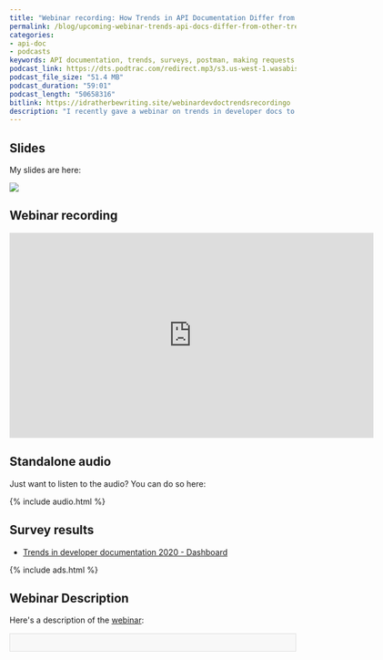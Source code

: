```yaml
---
title: "Webinar recording: How Trends in API Documentation Differ from other Tech Comm Trends"
permalink: /blog/upcoming-webinar-trends-api-docs-differ-from-other-trends/
categories:
- api-doc
- podcasts
keywords: API documentation, trends, surveys, postman, making requests
podcast_link: https://dts.podtrac.com/redirect.mp3/s3.us-west-1.wasabisys.com/idbwmedia.com/podcasts/devdoctrendswebinar.mp3
podcast_file_size: "51.4 MB"
podcast_duration: "59:01"
podcast_length: "50658316"
bitlink: https://idratherbewriting.site/webinardevdoctrendsrecordingo
description: "I recently gave a webinar on trends in developer docs to the STC Washington DC chapter on March 12, 2020. In this presentation, I presented the results and analysis of my Trends in Developer Documentation 2020 survey. A recording and audio file is available below."
---
```


## Slides

My slides are here:

<a href="https://idratherbewriting.com/learnapidoc/slides/devdoctrends.html"><img style="max-width: 400px" src="https://s3.us-west-1.wasabisys.com/idbwmedia.com/images/api/trendstitleslideapidocpreso.png" /></a>

## Webinar recording

<iframe width="640" height="360" src="https://www.youtube.com/embed/UOc2g-yRFxw" frameborder="0" allow="accelerometer; autoplay; encrypted-media; gyroscope; picture-in-picture" allowfullscreen></iframe>

## Standalone audio

Just want to listen to the audio? You can do so here:

{% include audio.html %}

## Survey results

* [Trends in developer documentation 2020 - Dashboard](https://www.questionpro.com/t/PGhS9ZgCFE)

{% include ads.html %}

## Webinar Description

Here's a description of the [webinar](https://www.eventbrite.com/e/trends-in-developer-documentation-a-report-and-analysis-of-tools-workflows-and-challenges-for-tech-tickets-88992728647):

<div style="background-color: #f8f8f8; border: 1px solid #dedede; padding: 15px; margin: 15px 0px;">
<script>
         var settings = {
           "async": true,
           "crossDomain": true,
           "url": "https://www.eventbriteapi.com/v3/events/88992728647/?token={{site.eventbrite_public_token}}",
           "method": "GET"
         }

         $.ajax(settings).done(function (response) {
           console.log(response);

           var name = response.name.html;
           $("#eventName").append(name);
          var content = response.description.html;
           $("#eventDescription").append(content);
           var url = response.url;
           $("#eventLink").append('<p><i>To register for the workshop, <a href="' + url + '">view the event on EventBrite</a> and click the <b>Tickets</b> button.</i></p>');
         });
      </script>
      <h2><div id="eventName"></div></h2>
      <div id="eventDescription"></div>
</div>

<a href="https://www.eventbrite.com/e/trends-in-developer-documentation-a-report-and-analysis-of-tools-workflows-and-challenges-for-tech-tickets-88992728647"><button type="button" class="btn btn-warning">Register on Eventbrite</button></a>

## Webinar details

**Webinar:** How Trends in API Documentation Differ from other Tech Comm Trends<br/>
**Presenter:** Tom Johnson<br/>
**Date:** Thursday, March 12, 2020 <br/>
**Location:** Online<br/>
**Time:** 1:00 PM – 2:00 PM EDT<br/>
**Cost:** $0 to $15<br/>
